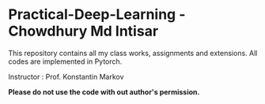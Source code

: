 # Practical-Deep-Learning - Chowdhury Md Intisar
This repository contains all my class works, assignments and extensions. All codes are implemented in Pytorch.

Instructor : Prof. Konstantin Markov

**Please do not use  the code with out author's permission.** 

